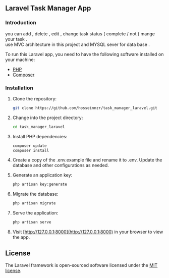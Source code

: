 ## Laravel Task Manager App

### Introduction

you can add , delete , edit , change task status ( complete / not ) mange your task . <br>
use MVC architecture in this project and MYSQL sever for data base .

To run this Laravel app, you need to have the following software installed on your machine:
- [PHP](https://www.php.net/)
- [Composer](https://getcomposer.org/)


### Installation
1. Clone the repository:
   ```bash
   git clone https://github.com/hosseinnzr/task_manager_laravel.git
   ```
2. Change into the project directory:
    ```bash
    cd task_manager_laravel
    ```

3. Install PHP dependencies:
    ```bash
    composer update
    composer install
    ```
4. Create a copy of the .env.example file and rename it to .env. Update the database and other configurations as needed.

6. Generate an application key:
    ```bash
    php artisan key:generate
    ```
7. Migrate the database:
    ```bash
    php artisan migrate
    ```
8. Serve the application:
    ```bash
    php artisan serve
    ```
10. Visit [http://127.0.0.1:8000](http://127.0.0.1:8000) in your browser to view the app.


## License

The Laravel framework is open-sourced software licensed under the [MIT license](https://opensource.org/licenses/MIT).
